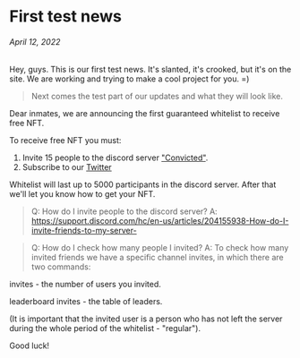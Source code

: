 # First test news

###### April 12, 2022 ######

Hey, guys. This is our first test news. It's slanted, it's crooked, but it's on the site. We are working and trying to make a cool project for you. =)

>Next comes the test part of our updates and what they will look like.

Dear inmates, we are announcing the first guaranteed whitelist to receive free NFT.

To receive free NFT you must:
1. Invite 15 people to the discord server ["Convicted"](https://www.discord.gg/convicted).
2. Subscribe to our [Twitter](https://www.twitter.com/convictednft)

Whitelist will last up to 5000 participants in the discord server. After that we'll let you know how to get your NFT.

>Q: How do I invite people to the discord server?
>A: https://support.discord.com/hc/en-us/articles/204155938-How-do-I-invite-friends-to-my-server-

>Q: How do I check how many people I invited?
>A: To check how many invited friends we have a specific channel invites, in which there are two commands:

invites - the number of users you invited.

leaderboard invites - the table of leaders.

(It is important that the invited user is a person who has not left the server during the whole period of the whitelist - "regular").

Good luck!
